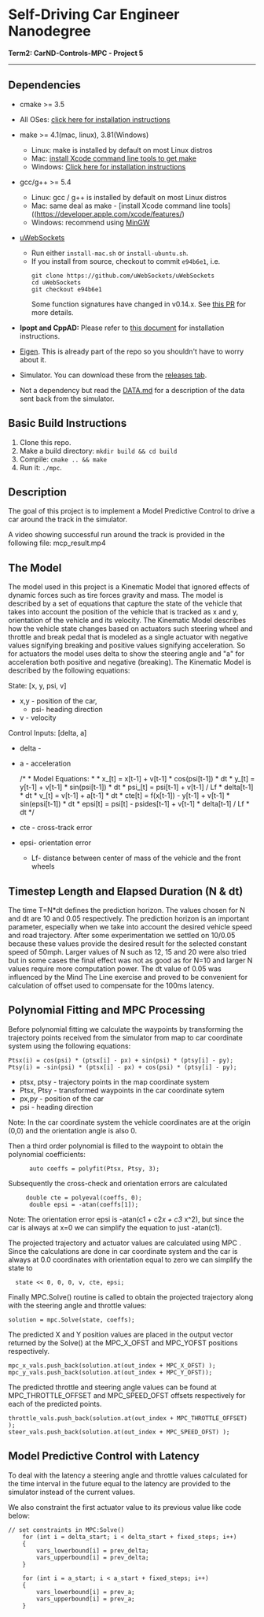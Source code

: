 



# Self-Driving Car Engineer Nanodegree

**Term2: CarND-Controls-MPC - Project 5** 

---

## Dependencies

* cmake >= 3.5
 * All OSes: [click here for installation instructions](https://cmake.org/install/)
* make >= 4.1(mac, linux), 3.81(Windows)
  * Linux: make is installed by default on most Linux distros
  * Mac: [install Xcode command line tools to get make](https://developer.apple.com/xcode/features/)
  * Windows: [Click here for installation instructions](http://gnuwin32.sourceforge.net/packages/make.htm)
* gcc/g++ >= 5.4
  * Linux: gcc / g++ is installed by default on most Linux distros
  * Mac: same deal as make - [install Xcode command line tools]((https://developer.apple.com/xcode/features/)
  * Windows: recommend using [MinGW](http://www.mingw.org/)
* [uWebSockets](https://github.com/uWebSockets/uWebSockets)
  * Run either `install-mac.sh` or `install-ubuntu.sh`.
  * If you install from source, checkout to commit `e94b6e1`, i.e.
    ```
    git clone https://github.com/uWebSockets/uWebSockets
    cd uWebSockets
    git checkout e94b6e1
    ```
    Some function signatures have changed in v0.14.x. See [this PR](https://github.com/udacity/CarND-MPC-Project/pull/3) for more details.

* **Ipopt and CppAD:** Please refer to [this document](https://github.com/udacity/CarND-MPC-Project/blob/master/install_Ipopt_CppAD.md) for installation instructions.
* [Eigen](http://eigen.tuxfamily.org/index.php?title=Main_Page). This is already part of the repo so you shouldn't have to worry about it.
* Simulator. You can download these from the [releases tab](https://github.com/udacity/self-driving-car-sim/releases).
* Not a dependency but read the [DATA.md](./DATA.md) for a description of the data sent back from the simulator.


## Basic Build Instructions

1. Clone this repo.
2. Make a build directory: `mkdir build && cd build`
3. Compile: `cmake .. && make`
4. Run it: `./mpc`.

## Description

The goal of this project is to implement a Model Predictive Control to drive a car around the track in the simulator. 

A video showing successful run around the track is provided in the following file:  mcp_result.mp4

## The Model

The model used in this project is a  Kinematic Model that ignored effects of dynamic forces such as tire forces gravity and mass.  The model is described by a set of equations that capture the state of the vehicle that takes into account the position of the vehicle that is tracked as x and y, orientation of the vehicle and its velocity. The Kinematic Model describes how the vehicle state changes based on actuators such steering wheel and throttle and break pedal that is modeled as a single actuator with negative values signifying breaking and positive values signifying acceleration. So for actuators the model uses delta to show the steering angle and "a" for acceleration both positive and negative (breaking). The Kinematic Model is described by the following equations:

State: [x, y, psi, v]

- x,y 	- position of the car, 
  - psi- heading direction
- v      - velocity

Control Inputs: [delta, a]

- delta - 
- a - acceleration

    /*
    	 * Model Equations:
    	 *
    	 * x_[t] = x[t-1] + v[t-1] * cos(psi[t-1]) * dt
    	 * y_[t] = y[t-1] + v[t-1] * sin(psi[t-1]) * dt
    	 * psi_[t] = psi[t-1] + v[t-1] / Lf * delta[t-1] * dt
    	 * v_[t] = v[t-1] + a[t-1] * dt
    	 * cte[t] = f(x[t-1]) - y[t-1] + v[t-1] * sin(epsi[t-1]) * dt
    	 * epsi[t] = psi[t] - psides[t-1] + v[t-1] * delta[t-1] / Lf * dt
    	 */
- cte - cross-track error
- epsi- orientation error
  - Lf- distance between center of mass of the vehicle and the front wheels

## Timestep Length and Elapsed Duration (N & dt)

The time T=N*dt defines the prediction horizon. The values chosen for N and dt are 10 and 0.05 respectively.  The prediction horizon is an important parameter, especially when we take into account the desired vehicle speed and road trajectory.  After some experimentation we settled on 10/0.05 because these values  provide the desired result for the  selected constant speed of 50mph.   Larger values of N such as 12, 15 and 20 were also tried but in some cases the final effect was not as good as for N=10 and larger N values require more computation power. The dt value of 0.05 was influenced by the Mind The Line exercise and proved to be convenient for calculation of offset used to compensate for the 100ms latency.

## Polynomial Fitting and MPC Processing

Before polynomial fitting we calculate the waypoints by transforming the trajectory points received from the simulator from map to car coordinate system using the  following equations:


	Ptsx(i) = cos(psi) * (ptsx[i] - px) + sin(psi) * (ptsy[i] - py);
	Ptsy(i) = -sin(psi) * (ptsx[i] - px) + cos(psi) * (ptsy[i] - py);

- ptsx, ptsy	- trajectory points in the map coordinate system
- Ptsx, Ptsy       - transformed waypoints in the car coordinate sytem
- px,py - position of the car
- psi - heading direction

Note: In the car coordinate system the vehicle coordinates are at the origin (0,0) and the orientation angle is also 0.

Then a third order polynomial is filled to the waypoint to obtain the polynomial coefficients:

		  auto coeffs = polyfit(Ptsx, Ptsy, 3);
Subsequently the cross-check and orientation errors are calculated

		 double cte = polyeval(coeffs, 0);
	      double epsi = -atan(coeffs[1]);   
Note: The orientation error epsi is -atan(c1 + c2*x + c3* x^2), but since the car is always at x=0 we can simplify the equation to just -atan(c1).

The projected trajectory and actuator values are calculated using MPC . Since the calculations are done in car coordinate system and the car is always at 0.0 coordinates with orientation equal to zero we can simplify the state to 

      state << 0, 0, 0, v, cte, epsi; 

Finally MPC.Solve() routine is called to obtain the projected trajectory along with the steering angle and throttle values:

	solution = mpc.Solve(state, coeffs); 
The predicted X and Y position values are placed in the output vector returned by the Solve() at the MPC_X_OFST and MPC_YOFST positions respectively.

	mpc_x_vals.push_back(solution.at(out_index + MPC_X_OFST) );
	mpc_y_vals.push_back(solution.at(out_index + MPC_Y_OFST));
The predicted throttle and steering angle values can be found at MPC_THROTTLE_OFFSET and MPC_SPEED_OFST offsets respectively for each of the predicted points.

	throttle_vals.push_back(solution.at(out_index + MPC_THROTTLE_OFFSET) );
	steer_vals.push_back(solution.at(out_index + MPC_SPEED_OFST) );

## Model Predictive Control with Latency

To deal with the latency a steering angle and throttle values calculated for the time interval in the future equal to the latency are provided to the simulator instead of the current values.

We also constraint the first actuator value to its previous value like code below:

```
// set constraints in MPC:Solve()
    for (int i = delta_start; i < delta_start + fixed_steps; i++)
    {
        vars_lowerbound[i] = prev_delta;
        vars_upperbound[i] = prev_delta;
    }

    for (int i = a_start; i < a_start + fixed_steps; i++)
    {
        vars_lowerbound[i] = prev_a;
        vars_upperbound[i] = prev_a;
    }
```